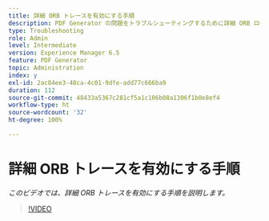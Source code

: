 ```yaml
---
title: 詳細 ORB トレースを有効にする手順
description: PDF Generator の問題をトラブルシューティングするために詳細 ORB ログを設定する
type: Troubleshooting
role: Admin
level: Intermediate
version: Experience Manager 6.5
feature: PDF Generator
topic: Administration
index: y
exl-id: 2ac84ee3-48ca-4c01-9dfe-add77c666ba9
duration: 112
source-git-commit: 48433a5367c281cf5a1c106b08a1306f1b0e8ef4
workflow-type: ht
source-wordcount: '32'
ht-degree: 100%

---
```


# 詳細 ORB トレースを有効にする手順

*このビデオでは、詳細 ORB トレースを有効にする手順を説明します。*

>[!VIDEO](https://video.tv.adobe.com/v/335526?quality=12&learn=on)
